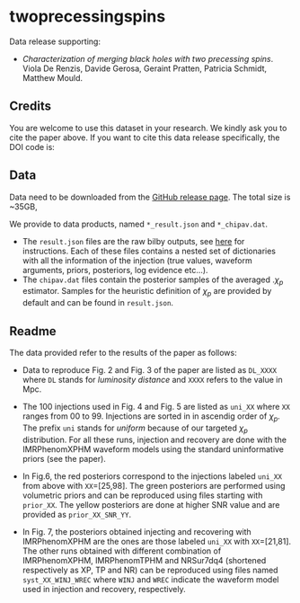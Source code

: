 # twoprecessingspins

Data release supporting:

- _Characterization of merging black holes with two precessing spins_. Viola De Renzis, Davide Gerosa, Geraint Pratten, Patricia Schmidt, Matthew Mould.

## Credits

You are welcome to use this dataset in your research. We kindly ask you to cite the paper above. If you want to cite this data release specifically, the DOI code is:

## Data

Data need to be downloaded from the [GitHub release page](https://github.com/ViolaDeRenzis/twoprecessingspins/releases). The total size is ~35GB,

We provide to data products, named `*_result.json` and `*_chipav.dat`. 

- The `result.json` files are the raw bilby outputs, see [here](https://lscsoft.docs.ligo.org/bilby/bilby-output.html) for instructions. Each of these files contains a nested set of dictionaries with all the information of the injection (true values, waveform arguments, priors, posteriors, log evidence etc...). 
- The `chipav.dat` files contain the posterior samples of the averaged .$\chi_p$ estimator. Samples for the  heuristic definition of $\chi_{p}$  are provided by default and can be found in `result.json`.

## Readme

The data provided refer to the results of the paper as follows:

- Data to reproduce Fig. 2 and Fig. 3 of the paper are listed as `DL_XXXX` where `DL` stands for *luminosity distance* and `XXXX` refers to the value in Mpc.

- The 100 injections used in Fig. 4 and Fig. 5 are listed as `uni_XX` where `XX` ranges from 00 to 99. Injections are sorted in in ascendig order of $\chi_{p}$. The prefix `uni` stands for *uniform* because of our targeted $\chi_{p}$ distribution. For all these runs, injection and recovery are done with the IMRPhenomXPHM waveform models using the standard uninformative priors (see the paper).

- In Fig.6, the red posteriors correspond to the injections labeled `uni_XX` from above with `XX`=[25,98]. The green posteriors are performed using volumetric priors and can be reproduced using files starting with `prior_XX`. The yellow posteriors are done at higher SNR value and are provided as `prior_XX_SNR_YY`. 

- In Fig. 7, the posteriors obtained injecting and recovering with IMRPhenomXPHM are the ones are those labeled `uni_XX` with `XX`=[21,81]. The other runs obtained with different combination of IMRPhenomXPHM, IMRPhenomTPHM and NRSur7dq4 (shortened respectively as XP, TP and NR) can be reproduced using files named `syst_XX_WINJ_WREC` where `WINJ` and `WREC` indicate the waveform model used in injection and recovery, respectively.



